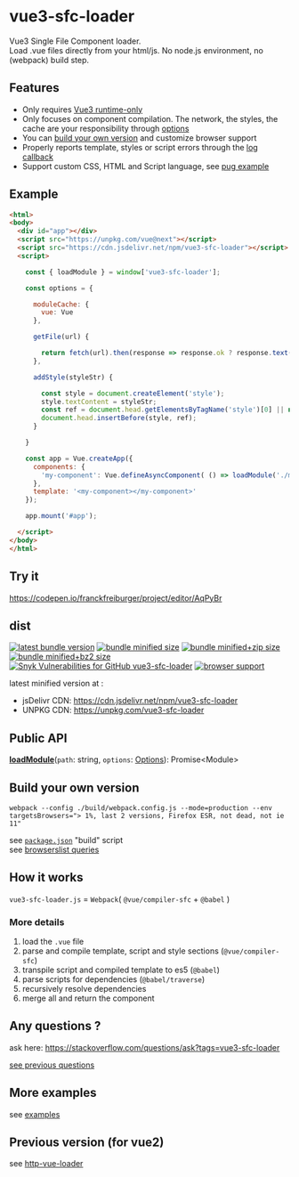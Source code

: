 # vue3-sfc-loader
Vue3 Single File Component loader.  
Load .vue files directly from your html/js. No node.js environment, no (webpack) build step.  


## Features

 * Only requires [Vue3 runtime-only](https://unpkg.com/vue@next/dist/vue.runtime.global.prod.js)
 * Only focuses on component compilation. The network, the styles, the cache are your responsibility through [options](docs/api/interfaces/options.md#index)
 * You can [build your own version](#build-your-own-version) and customize browser support
 * Properly reports template, styles or script errors through the [log callback](docs/api/interfaces/options.md#log)
 * Support custom CSS, HTML and Script language, see [pug example](docs/examples.md#using-another-template-language-pug)


## Example

```html
<html>
<body>
  <div id="app"></div>
  <script src="https://unpkg.com/vue@next"></script>
  <script src="https://cdn.jsdelivr.net/npm/vue3-sfc-loader"></script>
  <script>

    const { loadModule } = window['vue3-sfc-loader'];

    const options = {

      moduleCache: {
        vue: Vue
      },

      getFile(url) {

        return fetch(url).then(response => response.ok ? response.text() : Promise.reject(response));
      },

      addStyle(styleStr) {

        const style = document.createElement('style');
        style.textContent = styleStr;
        const ref = document.head.getElementsByTagName('style')[0] || null;
        document.head.insertBefore(style, ref);
      }

    }

    const app = Vue.createApp({
      components: {
        'my-component': Vue.defineAsyncComponent( () => loadModule('./myComponent.vue', options) )
      },
      template: '<my-component></my-component>'
    });

    app.mount('#app');

  </script>
</body>
</html>
```


## Try it

  https://codepen.io/franckfreiburger/project/editor/AqPyBr


## dist

  [![latest bundle version](https://img.shields.io/npm/v/vue3-sfc-loader?label=version)](https://github.com/FranckFreiburger/vue3-sfc-loader/blob/main/CHANGELOG.md)
  [![bundle minified size](https://img.shields.io/bundlephobia/min/vue3-sfc-loader?label=min)](#dist)
  [![bundle minified+zip size](https://img.shields.io/bundlephobia/minzip/vue3-sfc-loader?label=min%2Bzip)](#dist)
  [![bundle minified+bz2 size](https://img.shields.io/badge/min%2Bbz2-even%20smaller-blue)](#dist)
  [![Snyk Vulnerabilities for GitHub vue3-sfc-loader](https://img.shields.io/snyk/vulnerabilities/github/FranckFreiburger/vue3-sfc-loader)](#dist)
  [![browser support](https://img.shields.io/github/package-json/browserslist/FranckFreiburger/vue3-sfc-loader)](https://github.com/browserslist/browserslist#query-composition)

  latest minified version at :
  - jsDelivr CDN: https://cdn.jsdelivr.net/npm/vue3-sfc-loader
  - UNPKG CDN: https://unpkg.com/vue3-sfc-loader


## Public API

  **[loadModule](docs/api/README.md#loadmodule)**(`path`: string, `options`: [Options](docs/api/interfaces/options.md)): Promise\<Module>


## Build your own version

  `webpack --config ./build/webpack.config.js --mode=production --env targetsBrowsers="> 1%, last 2 versions, Firefox ESR, not dead, not ie 11"`

  see [`package.json`](https://github.com/FranckFreiburger/vue3-sfc-loader/blob/main/package.json) "build" script  
  see [browserslist queries](https://github.com/browserslist/browserslist#queries)  


## How it works

  `vue3-sfc-loader.js` = `Webpack`( `@vue/compiler-sfc` + `@babel` )


### More details

  1. load the `.vue` file
  1. parse and compile template, script and style sections (`@vue/compiler-sfc`)
  1. transpile script and compiled template to es5 (`@babel`)
  1. parse scripts for dependencies (`@babel/traverse`)
  1. recursively resolve dependencies
  1. merge all and return the component


## Any questions ?

  ask here: https://stackoverflow.com/questions/ask?tags=vue3-sfc-loader

  [see previous questions](https://stackoverflow.com/questions/tagged/vue3-sfc-loader)


## More examples

  see [examples](docs/examples.md)


## Previous version (for vue2)

  see [http-vue-loader](https://github.com/FranckFreiburger/http-vue-loader)
